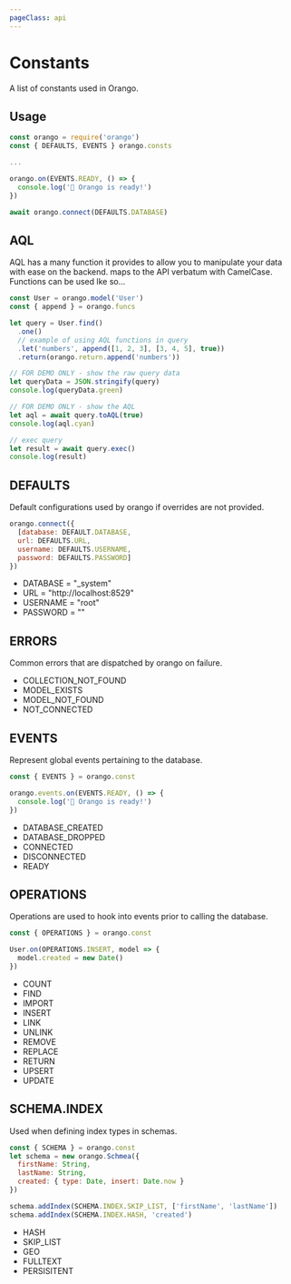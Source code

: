 ```yaml
---
pageClass: api
---
```


# Constants

A list of constants used in Orango.

## Usage

```js
const orango = require('orango')
const { DEFAULTS, EVENTS } orango.consts

...

orango.on(EVENTS.READY, () => {
  console.log('🍊 Orango is ready!')
})

await orango.connect(DEFAULTS.DATABASE)
```

## AQL

AQL has a many function it provides to allow you to manipulate your data with ease on the backend. <o-orango /> maps 
to the API verbatum with CamelCase. Functions can be used lke so...

```js
const User = orango.model('User')
const { append } = orango.funcs

let query = User.find()
  .one()
  // example of using AQL functions in query
  .let('numbers', append([1, 2, 3], [3, 4, 5], true))
  .return(orango.return.append('numbers'))

// FOR DEMO ONLY - show the raw query data
let queryData = JSON.stringify(query)
console.log(queryData.green)

// FOR DEMO ONLY - show the AQL
let aql = await query.toAQL(true)
console.log(aql.cyan)

// exec query
let result = await query.exec()
console.log(result)

```

## DEFAULTS

Default configurations used by orango if overrides are not provided.

```js
orango.connect({
  [database: DEFAULT.DATABASE,
  url: DEFAULTS.URL,
  username: DEFAULTS.USERNAME,
  password: DEFAULTS.PASSWORD]
})
```

* DATABASE = "_system"
* URL = "http://localhost:8529"
* USERNAME = "root"
* PASSWORD = ""

## ERRORS

Common errors that are dispatched by orango on failure.

* COLLECTION_NOT_FOUND
* MODEL_EXISTS
* MODEL_NOT_FOUND
* NOT_CONNECTED

## EVENTS

Represent global events pertaining to the database.

```js
const { EVENTS } = orango.const

orango.events.on(EVENTS.READY, () => {
  console.log('🍊 Orango is ready!')
})
```

* DATABASE_CREATED
* DATABASE_DROPPED
* CONNECTED
* DISCONNECTED
* READY

## OPERATIONS

Operations are used to hook into events prior to calling the database.

```js
const { OPERATIONS } = orango.const

User.on(OPERATIONS.INSERT, model => {
  model.created = new Date()
})
```

* COUNT
* FIND
* IMPORT
* INSERT
* LINK
* UNLINK
* REMOVE
* REPLACE
* RETURN
* UPSERT
* UPDATE

## SCHEMA.INDEX

Used when defining index types in schemas.

```js
const { SCHEMA } = orango.const
let schema = new orango.Schmea({
  firstName: String,
  lastName: String,
  created: { type: Date, insert: Date.now }
})

schema.addIndex(SCHEMA.INDEX.SKIP_LIST, ['firstName', 'lastName'])
schema.addIndex(SCHEMA.INDEX.HASH, 'created')
```

* HASH
* SKIP_LIST
* GEO
* FULLTEXT
* PERSISITENT